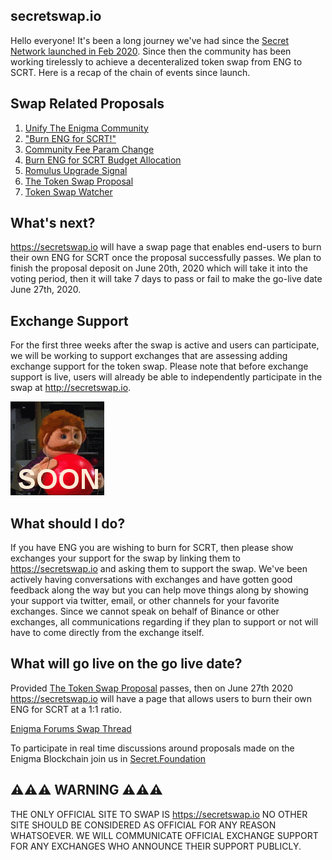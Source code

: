 ## secretswap.io

Hello everyone! It's been a long journey we've had since the [Secret Network launched in Feb 2020](https://blog.enigma.co/the-enigma-mainnet-has-launched-3bd0d40fe80d?source=collection_home---4------0-----------------------). Since then the community has been working tirelessly to achieve a decenteralized token swap from ENG to SCRT. Here is a recap of the chain of events since launch.


## Swap Related Proposals

1. [Unify The Enigma Community](https://puzzle.report/secret/chains/secret-1/governance/proposals/2)
2. ["Burn ENG for SCRT!"](https://puzzle.report/secret/chains/secret-1/governance/proposals/4)
3. [Community Fee Param Change](https://puzzle.report/secret/chains/secret-1/governance/proposals/5)
4. [Burn ENG for SCRT Budget Allocation](https://www.puzzle.report/secret/chains/secret-1/governance/proposals/6)
5. [Romulus Upgrade Signal](https://www.puzzle.report/secret/chains/secret-1/governance/proposals/11)
6. [The Token Swap Proposal](https://www.puzzle.report/secret/chains/secret-1/governance/proposals/14)
6. [Token Swap Watcher](https://www.puzzle.report/secret/chains/secret-1/governance/proposals/15)

## What's next?

https://secretswap.io will have a swap page that enables end-users to burn their own ENG for SCRT once the proposal successfully passes. We plan to finish the proposal deposit on June 20th, 2020 which will take it into the voting period, then it will take 7 days to pass or fail to make the go-live date June 27th, 2020.

## Exchange Support
For the first three weeks after the swap is active and users can participate, we will be working to support exchanges that are assessing adding exchange support for the token swap. Please note that before exchange support is live, users will already be able to independently participate in the swap at http://secretswap.io.

<img src="_media/soon.gif" alt="SOON">

## What should I do?

If you have ENG you are wishing to burn for SCRT, then please show exchanges your support for the swap by linking them to https://secretswap.io and asking them to support the swap. We've been actively having conversations with exchanges and have gotten good feedback along the way but you can help move things along by showing your support via twitter, email, or other channels for your favorite exchanges. Since we cannot speak on behalf of Binance or other exchanges, all communications regarding if they plan to support or not will have to come directly from the exchange itself.

## What will go live on the go live date?

Provided [The Token Swap Proposal](https://www.puzzle.report/secret/chains/secret-1/governance/proposals/14) passes, then on June 27th 2020 https://secretswap.io will have a page that allows users to burn their own ENG for SCRT at a 1:1 ratio.

[Enigma Forums Swap Thread](https://forum.enigma.co/t/token-swap-proposal/1364)

To participate in real time discussions around proposals made on the Enigma Blockchain join us in [Secret.Foundation](https://t.me/secretfoundation)

## ⚠️⚠️⚠️ WARNING ⚠️⚠️⚠️

THE ONLY OFFICIAL SITE TO SWAP IS https://secretswap.io NO OTHER SITE SHOULD BE CONSIDERED AS OFFICIAL FOR ANY REASON WHATSOEVER. WE WILL COMMUNICATE OFFICIAL EXCHANGE SUPPORT FOR ANY EXCHANGES WHO ANNOUNCE THEIR SUPPORT PUBLICLY.